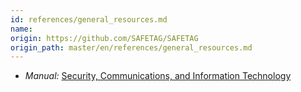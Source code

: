 ```yaml
---
id: references/general_resources.md
name: 
origin: https://github.com/SAFETAG/SAFETAG
origin_path: master/en/references/general_resources.md
---
```


  * *Manual:* [Security, Communications, and Information Technology](http://www.peacebrigades.org/fileadmin/user_files/groups/uk/files/Publications/Frontline_Manual_pdf.pdf#page=97)

